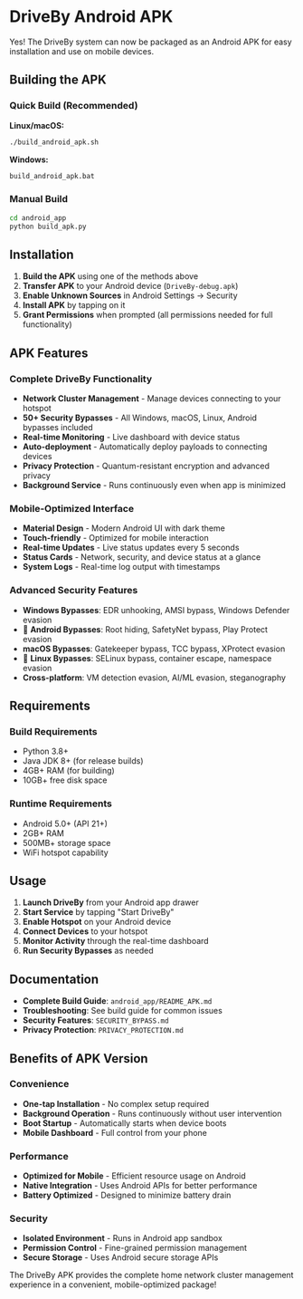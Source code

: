 # DriveBy Android APK

Yes! The DriveBy system can now be packaged as an Android APK for easy installation and use on mobile devices.

## Building the APK

### Quick Build (Recommended)

**Linux/macOS:**
```bash
./build_android_apk.sh
```

**Windows:**
```bash
build_android_apk.bat
```

### Manual Build

```bash
cd android_app
python build_apk.py
```

## Installation

1. **Build the APK** using one of the methods above
2. **Transfer APK** to your Android device (`DriveBy-debug.apk`)
3. **Enable Unknown Sources** in Android Settings → Security
4. **Install APK** by tapping on it
5. **Grant Permissions** when prompted (all permissions needed for full functionality)

## APK Features

### Complete DriveBy Functionality
- **Network Cluster Management** - Manage devices connecting to your hotspot
- **50+ Security Bypasses** - All Windows, macOS, Linux, Android bypasses included
- **Real-time Monitoring** - Live dashboard with device status
- **Auto-deployment** - Automatically deploy payloads to connecting devices
- **Privacy Protection** - Quantum-resistant encryption and advanced privacy
- **Background Service** - Runs continuously even when app is minimized

### Mobile-Optimized Interface
- **Material Design** - Modern Android UI with dark theme
- **Touch-friendly** - Optimized for mobile interaction
- **Real-time Updates** - Live status updates every 5 seconds
- **Status Cards** - Network, security, and device status at a glance
- **System Logs** - Real-time log output with timestamps

### Advanced Security Features
- **Windows Bypasses**: EDR unhooking, AMSI bypass, Windows Defender evasion
- 🤖 **Android Bypasses**: Root hiding, SafetyNet bypass, Play Protect evasion
- **macOS Bypasses**: Gatekeeper bypass, TCC bypass, XProtect evasion
- 🐧 **Linux Bypasses**: SELinux bypass, container escape, namespace evasion
- **Cross-platform**: VM detection evasion, AI/ML evasion, steganography

## Requirements

### Build Requirements
- Python 3.8+
- Java JDK 8+ (for release builds)
- 4GB+ RAM (for building)
- 10GB+ free disk space

### Runtime Requirements
- Android 5.0+ (API 21+)
- 2GB+ RAM
- 500MB+ storage space
- WiFi hotspot capability

## Usage

1. **Launch DriveBy** from your Android app drawer
2. **Start Service** by tapping "Start DriveBy"
3. **Enable Hotspot** on your Android device
4. **Connect Devices** to your hotspot
5. **Monitor Activity** through the real-time dashboard
6. **Run Security Bypasses** as needed

## Documentation

- **Complete Build Guide**: `android_app/README_APK.md`
- **Troubleshooting**: See build guide for common issues
- **Security Features**: `SECURITY_BYPASS.md`
- **Privacy Protection**: `PRIVACY_PROTECTION.md`

## Benefits of APK Version

### Convenience
- **One-tap Installation** - No complex setup required
- **Background Operation** - Runs continuously without user intervention
- **Boot Startup** - Automatically starts when device boots
- **Mobile Dashboard** - Full control from your phone

### Performance
- **Optimized for Mobile** - Efficient resource usage on Android
- **Native Integration** - Uses Android APIs for better performance
- **Battery Optimized** - Designed to minimize battery drain

### Security
- **Isolated Environment** - Runs in Android app sandbox
- **Permission Control** - Fine-grained permission management
- **Secure Storage** - Uses Android secure storage APIs

The DriveBy APK provides the complete home network cluster management experience in a convenient, mobile-optimized package!
